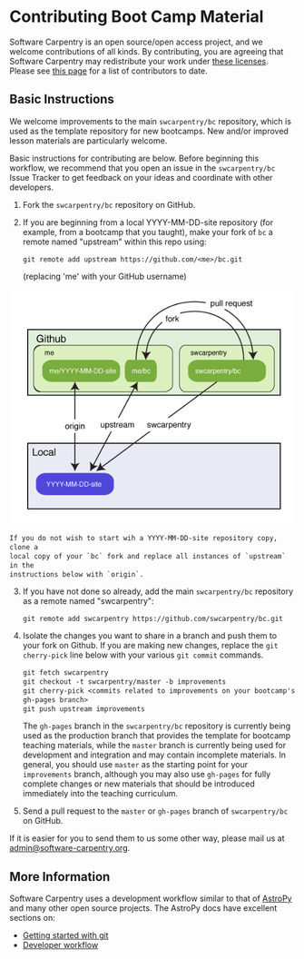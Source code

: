 Contributing Boot Camp Material
===============================

Software Carpentry is an open source/open access project, and we
welcome contributions of all kinds.  By contributing, you are agreeing
that Software Carpentry may redistribute your work under
[these licenses][licenses].  Please see [this page][creators] for
a list of contributors to date.

Basic Instructions
------------------

We welcome improvements to the main `swcarpentry/bc` repository, which is used
as the template repository for new bootcamps. New and/or improved lesson
materials are particularly welcome.

Basic instructions for contributing are below. Before beginning this workflow,
we recommend that you open an issue in the `swcarpentry/bc` Issue Tracker to
get feedback on your ideas and coordinate with other developers.

1.  Fork the `swcarpentry/bc` repository on GitHub.

2.  If you are beginning from a local YYYY-MM-DD-site repository (for example,
    from a bootcamp that you taught), make your fork of `bc` a remote named
    "upstream" within this repo using:

        git remote add upstream https://github.com/<me>/bc.git

    (replacing 'me' with your GitHub username)

![Alt text](img/readme/step3.png)

    If you do not wish to start wih a YYYY-MM-DD-site repository copy, clone a
    local copy of your `bc` fork and replace all instances of `upstream` in the
    instructions below with `origin`.

3.  If you have not done so already, add the main `swcarpentry/bc` repository
    as a remote named "swcarpentry":

        git remote add swcarpentry https://github.com/swcarpentry/bc.git

4.  Isolate the changes you want to share in a branch and push them to your
    fork on Github. If you are making new changes, replace the `git
    cherry-pick` line below with your various `git commit` commands.

        git fetch swcarpentry
        git checkout -t swcarpentry/master -b improvements
        git cherry-pick <commits related to improvements on your bootcamp's gh-pages branch>
        git push upstream improvements

    The `gh-pages` branch in the `swcarpentry/bc` repository is currently being
    used as the production branch that provides the template for bootcamp
    teaching materials, while the `master` branch is currently being used for
    development and integration and may contain incomplete materials. In
    general, you should use `master` as the starting point for your
    `improvements` branch, although you may also use `gh-pages` for fully
    complete changes or new materials that should be introduced immediately
    into the teaching curriculum.

5.  Send a pull request to the `master` or `gh-pages` branch of
    `swcarpentry/bc` on GitHub.

If it is easier for you to send them to us some other way, please mail us at
admin@software-carpentry.org.

More Information
----------------

Software Carpentry uses a development workflow similar to that of
[AstroPy][] and many other open source projects. The AstroPy docs have
excellent sections on:

* [Getting started with git][astropy-git]
* [Developer workflow][astropy-workflow]

[AstroPy]: http://astropy.org
[astropy-git]: http://astropy.readthedocs.org/en/latest/development/workflow/index.html#getting-started-with-git
[astropy-workflow]:
http://astropy.readthedocs.org/en/latest/development/workflow/development_workflow.html
[creators]: http://software-carpentry.org/badges/creator.html
[licenses]: http://software-carpentry.org/license.html
